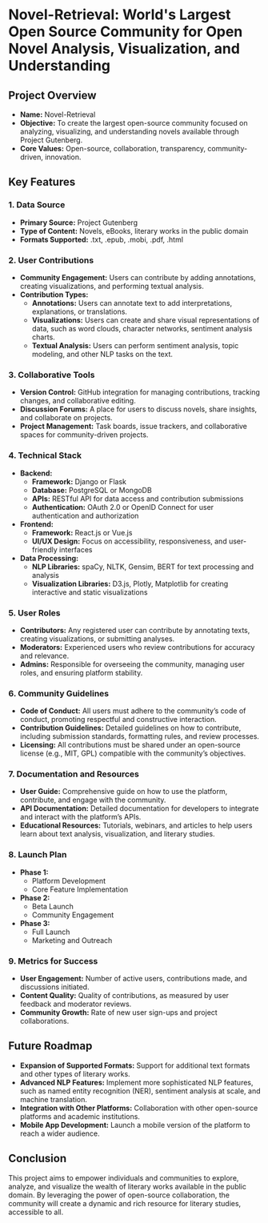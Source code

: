 # Novel-Retrieval: World's Largest Open Source Community for Open Novel Analysis, Visualization, and Understanding

## Project Overview

- **Name:** Novel-Retrieval
- **Objective:** To create the largest open-source community focused on analyzing, visualizing, and understanding novels available through Project Gutenberg.
- **Core Values:** Open-source, collaboration, transparency, community-driven, innovation.

## Key Features

### 1. **Data Source**
   - **Primary Source:** Project Gutenberg
   - **Type of Content:** Novels, eBooks, literary works in the public domain
   - **Formats Supported:** .txt, .epub, .mobi, .pdf, .html

### 2. **User Contributions**
   - **Community Engagement:** Users can contribute by adding annotations, creating visualizations, and performing textual analysis.
   - **Contribution Types:**
     - **Annotations:** Users can annotate text to add interpretations, explanations, or translations.
     - **Visualizations:** Users can create and share visual representations of data, such as word clouds, character networks, sentiment analysis charts.
     - **Textual Analysis:** Users can perform sentiment analysis, topic modeling, and other NLP tasks on the text.

### 3. **Collaborative Tools**
   - **Version Control:** GitHub integration for managing contributions, tracking changes, and collaborative editing.
   - **Discussion Forums:** A place for users to discuss novels, share insights, and collaborate on projects.
   - **Project Management:** Task boards, issue trackers, and collaborative spaces for community-driven projects.

### 4. **Technical Stack**
   - **Backend:**
     - **Framework:** Django or Flask
     - **Database:** PostgreSQL or MongoDB
     - **APIs:** RESTful API for data access and contribution submissions
     - **Authentication:** OAuth 2.0 or OpenID Connect for user authentication and authorization
   - **Frontend:**
     - **Framework:** React.js or Vue.js
     - **UI/UX Design:** Focus on accessibility, responsiveness, and user-friendly interfaces
   - **Data Processing:**
     - **NLP Libraries:** spaCy, NLTK, Gensim, BERT for text processing and analysis
     - **Visualization Libraries:** D3.js, Plotly, Matplotlib for creating interactive and static visualizations

### 5. **User Roles**
   - **Contributors:** Any registered user can contribute by annotating texts, creating visualizations, or submitting analyses.
   - **Moderators:** Experienced users who review contributions for accuracy and relevance.
   - **Admins:** Responsible for overseeing the community, managing user roles, and ensuring platform stability.

### 6. **Community Guidelines**
   - **Code of Conduct:** All users must adhere to the community’s code of conduct, promoting respectful and constructive interaction.
   - **Contribution Guidelines:** Detailed guidelines on how to contribute, including submission standards, formatting rules, and review processes.
   - **Licensing:** All contributions must be shared under an open-source license (e.g., MIT, GPL) compatible with the community’s objectives.

### 7. **Documentation and Resources**
   - **User Guide:** Comprehensive guide on how to use the platform, contribute, and engage with the community.
   - **API Documentation:** Detailed documentation for developers to integrate and interact with the platform’s APIs.
   - **Educational Resources:** Tutorials, webinars, and articles to help users learn about text analysis, visualization, and literary studies.

### 8. **Launch Plan**
   - **Phase 1:** 
     - Platform Development
     - Core Feature Implementation
   - **Phase 2:**
     - Beta Launch
     - Community Engagement
   - **Phase 3:**
     - Full Launch
     - Marketing and Outreach

### 9. **Metrics for Success**
   - **User Engagement:** Number of active users, contributions made, and discussions initiated.
   - **Content Quality:** Quality of contributions, as measured by user feedback and moderator reviews.
   - **Community Growth:** Rate of new user sign-ups and project collaborations.

## Future Roadmap

- **Expansion of Supported Formats:** Support for additional text formats and other types of literary works.
- **Advanced NLP Features:** Implement more sophisticated NLP features, such as named entity recognition (NER), sentiment analysis at scale, and machine translation.
- **Integration with Other Platforms:** Collaboration with other open-source platforms and academic institutions.
- **Mobile App Development:** Launch a mobile version of the platform to reach a wider audience.

## Conclusion

This project aims to empower individuals and communities to explore, analyze, and visualize the wealth of literary works available in the public domain. By leveraging the power of open-source collaboration, the community will create a dynamic and rich resource for literary studies, accessible to all.

